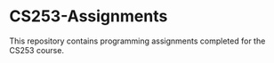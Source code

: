 # CS253-Assignments
This repository contains programming assignments completed for the CS253 course.
